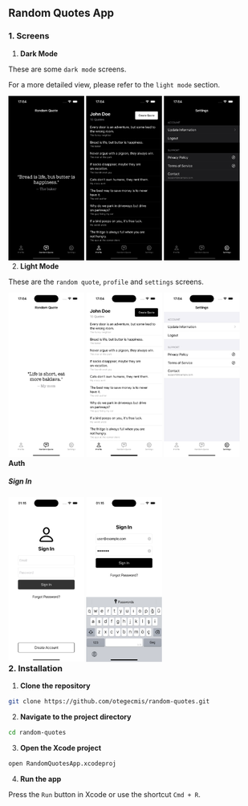 ## Random Quotes App

### 1. Screens

1. **Dark Mode**

These are some `dark mode` screens.

For a more detailed view, please refer to the `light mode` section.

<div style="float: left;">
    <img src="Previews/DarkMode/1.png" style="width: 30%;" />
    <img src="Previews/DarkMode/2.png" style="width: 30%;" />
    <img src="Previews/DarkMode/3.png" style="width: 30%;" />
</div>

2. **Light Mode**

These are the `random quote`, `profile` and `settings` screens.

<div style="float: left;">
    <img src="Previews/LightMode/1.png" style="width: 30%;" />
    <img src="Previews/LightMode/2.png" style="width: 30%;" />
    <img src="Previews/LightMode/3.png" style="width: 30%;" />
</div>

#### Auth

##### Sign In

<div style="float: left;">
    <img src="Previews/LightMode/Auth/1.png" style="width: 30%;" />
    <img src="Previews/LightMode/Auth/2.png" style="width: 30%;" /> 
</div>

### 2. Installation

1. **Clone the repository**

```sh
git clone https://github.com/otegecmis/random-quotes.git
```

2. **Navigate to the project directory**

```sh
cd random-quotes
```

3. **Open the Xcode project**

```sh
open RandomQuotesApp.xcodeproj
```

4. **Run the app**

Press the `Run` button in Xcode or use the shortcut `Cmd + R`.
